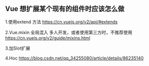 <h2>Vue 想扩展某个现有的组件时应该怎么做</h2>

1.使用extend 方法
https://cn.vuejs.org/v2/api/#extends

2.Vue.mixin 全局混入
多人开发，或者使用第三方时，不推荐使用
https://cn.vuejs.org/v2/guide/mixins.html

3.加Slot扩展

4.Hoc
https://blog.csdn.net/qq_34255080/article/details/86235140
